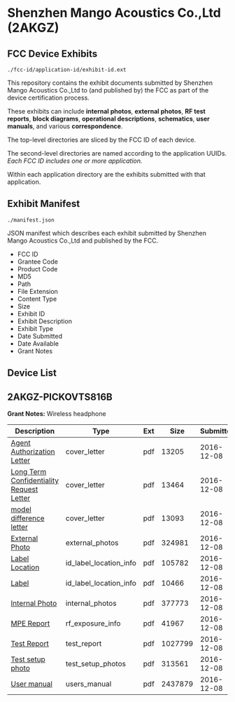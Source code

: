 # Shenzhen Mango Acoustics Co.,Ltd (2AKGZ)
## FCC Device Exhibits

```
./fcc-id/application-id/exhibit-id.ext
```

This repository contains the exhibit documents submitted by Shenzhen Mango Acoustics Co.,Ltd to (and published by) the FCC as part of the device certification process.

These exhibits can include **internal photos**, **external photos**, **RF test reports**, **block diagrams**, **operational descriptions**, **schematics**, **user manuals**, and various **correspondence**.

The top-level directories are sliced by the FCC ID of each device.

The second-level directories are named according to the application UUIDs. *Each FCC ID includes one or more application.*

Within each application directory are the exhibits submitted with that application. 

## Exhibit Manifest

```
./manifest.json
```

JSON manifest which describes each exhibit submitted by Shenzhen Mango Acoustics Co.,Ltd and published by the FCC.

- FCC ID
- Grantee Code
- Product Code
- MD5
- Path
- File Extension
- Content Type
- Size
- Exhibit ID
- Exhibit Description
- Exhibit Type
- Date Submitted
- Date Available
- Grant Notes

## Device List
## 2AKGZ-PICKOVTS816B
**Grant Notes:** Wireless headphone

| Description | Type | Ext | Size | Submitted | Available |
| ----------- | ---- | --- | ---- | --------- | --------- |
| [Agent Authorization Letter](2AKGZ-PICKOVTS816B/2919d9f07b4a6af194fdcfca21bda825/3222090.pdf) | cover_letter | pdf | 13205 | 2016-12-08 | 2016-12-08 |
| [Long Term Confidentiality Request Letter](2AKGZ-PICKOVTS816B/2919d9f07b4a6af194fdcfca21bda825/3222091.pdf) | cover_letter | pdf | 13464 | 2016-12-08 | 2016-12-08 |
| [model difference letter](2AKGZ-PICKOVTS816B/2919d9f07b4a6af194fdcfca21bda825/3222092.pdf) | cover_letter | pdf | 13093 | 2016-12-08 | 2016-12-08 |
| [External Photo](2AKGZ-PICKOVTS816B/2919d9f07b4a6af194fdcfca21bda825/3222096.pdf) | external_photos | pdf | 324981 | 2016-12-08 | 2016-12-08 |
| [Label Location](2AKGZ-PICKOVTS816B/2919d9f07b4a6af194fdcfca21bda825/3222098.pdf) | id_label_location_info | pdf | 105782 | 2016-12-08 | 2016-12-08 |
| [Label](2AKGZ-PICKOVTS816B/2919d9f07b4a6af194fdcfca21bda825/3222099.pdf) | id_label_location_info | pdf | 10466 | 2016-12-08 | 2016-12-08 |
| [Internal Photo](2AKGZ-PICKOVTS816B/2919d9f07b4a6af194fdcfca21bda825/3222097.pdf) | internal_photos | pdf | 377773 | 2016-12-08 | 2016-12-08 |
| [MPE Report](2AKGZ-PICKOVTS816B/2919d9f07b4a6af194fdcfca21bda825/3222093.pdf) | rf_exposure_info | pdf | 41967 | 2016-12-08 | 2016-12-08 |
| [Test Report](2AKGZ-PICKOVTS816B/2919d9f07b4a6af194fdcfca21bda825/3222094.pdf) | test_report | pdf | 1027799 | 2016-12-08 | 2016-12-08 |
| [Test setup photo](2AKGZ-PICKOVTS816B/2919d9f07b4a6af194fdcfca21bda825/3222103.pdf) | test_setup_photos | pdf | 313561 | 2016-12-08 | 2016-12-08 |
| [User manual](2AKGZ-PICKOVTS816B/2919d9f07b4a6af194fdcfca21bda825/3222104.pdf) | users_manual | pdf | 2437879 | 2016-12-08 | 2016-12-08 |
